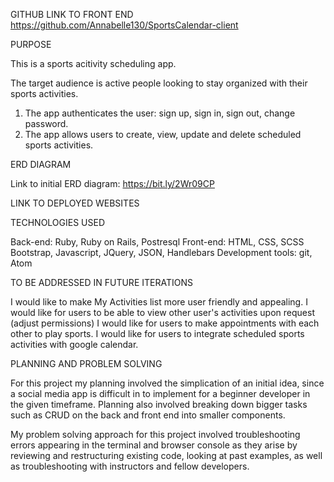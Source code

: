 GITHUB LINK TO FRONT END
https://github.com/Annabelle130/SportsCalendar-client

PURPOSE

This is a sports acitivity scheduling app.

The target audience is active people looking to stay organized with their sports activities.

1. The app authenticates the user: sign up, sign in, sign out, change password.
2. The app allows users to create, view, update and delete scheduled sports activities.

ERD DIAGRAM

Link to initial ERD diagram: https://bit.ly/2Wr09CP

LINK TO DEPLOYED WEBSITES

TECHNOLOGIES USED

Back-end: Ruby, Ruby on Rails, Postresql
Front-end: HTML, CSS, SCSS Bootstrap, Javascript, JQuery, JSON, Handlebars
Development tools: git, Atom

TO BE ADDRESSED IN FUTURE ITERATIONS

I would like to make My Activities list more user friendly and appealing.
I would like for users to be able to view other user's activities upon request (adjust permissions)
I would like for users to make appointments with each other to play sports.
I would like for users to integrate scheduled sports activities with google calendar.

PLANNING AND PROBLEM SOLVING

For this project my planning involved the simplication of an initial idea, since a social media app is difficult in to implement for a beginner developer in the given timeframe. Planning also involved breaking down bigger tasks such as CRUD on the back and front end into smaller components.

My problem solving approach for this project involved troubleshooting errors appearing in the terminal and browser console as they arise by reviewing and restructuring existing code, looking at past examples, as well as troubleshooting with instructors and fellow developers.
